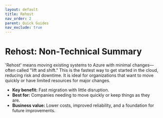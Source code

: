 ```yaml
---
layout: default
title: Rehost
nav_order: 2
parent: Quick Guides
nav_exclude: true
---
```


# Rehost: Non-Technical Summary

'Rehost' means moving existing systems to Azure with minimal changes—often called "lift and shift." This is the fastest way to get started in the cloud, reducing risk and downtime. It is ideal for organizations that want to move quickly or have limited resources for major changes.

- **Key benefit:** Fast migration with little disruption.
- **Best for:** Companies needing to move quickly or keep things as they are.
- **Business value:** Lower costs, improved reliability, and a foundation for future improvements.

